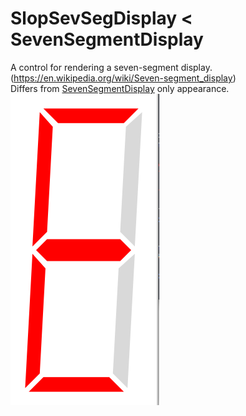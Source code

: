 # SlopSevSegDisplay < SevenSegmentDisplay

 A control for rendering a seven-segment display. (https://en.wikipedia.org/wiki/Seven-segment_display)  
 Differs from [SevenSegmentDisplay](doc/Controls/SevenSegmentDisplay.md) only appearance.
 ![](../../images/SlopSevSegDisplay.png)


